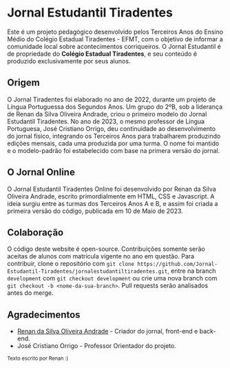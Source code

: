 # Jornal Estudantil Tiradentes

Este é um projeto pedagógico desenvolvido pelos Terceiros Anos do Ensino Médio do Colégio Estadual Tiradentes - EFMT, com o objetivo de informar a comunidade local sobre acontecimentos corriqueiros. O Jornal Estudantil é de propriedade do **Colégio Estadual Tiradentes**, e seu conteúdo é produzido exclusivamente por seus alunos.

## Origem

O Jornal Tiradentes foi elaborado no ano de 2022, durante um projeto de Língua Portuguessa dos Segundos Anos. Um grupo do 2ºB, sob a liderança de Renan da Silva Oliveira Andrade, criou o primeiro modelo do Jornal Estudantil Tiradentes.
No ano de 2023, o mesmo professor de Língua Portuguesa, José Cristiano Orrigo, deu continuidade ao desenvolvimento do jornal físico, integrando os Terceiros Anos para trabalharem produzindo edições mensais, cada uma produzida por uma turma. O nome foi mantido e o modelo-padrão foi estabelecido com base na primera versão do jornal.

## O Jornal Online

O Jornal Estudantil Tiradentes Online foi desenvolvido por Renan da Silva Oliveira Andrade, escrito primordialmente em HTML, CSS e Javascript. A ideia surgiu entre as turmas dos Terceiros Anos A e B, e assim foi criada a primeira versão do código, publicada em 10 de Maio de 2023.

## Colaboração

O código deste website é open-source. Contribuições somente serão aceitas de alunos com matrícula vigente no ano em questão.
Para contribuir, clone o repositório com ```git clone https://github.com/Jornal-Estudantil-Tiradentes/jornalestudantiltiradentes.git```, entre na branch ```development``` com ```git checkout development``` ou crie uma nova branch com ```git checkout -b <nome-da-sua-branch>```. Pull requests serão analisados antes do merge.

## Agradecimentos
* [Renan da Silva Oliveira Andrade](https://github.com/marshmll/) - Criador do jornal, front-end e back-end.
* José Cristiano Orrigo - Professor Orientador do projeto.

<sub>Texto escrito por Renan :)</sub>

